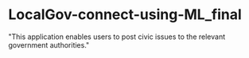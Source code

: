 # LocalGov-connect-using-ML_final
"This application enables users to post civic issues to the relevant government authorities."
